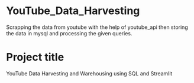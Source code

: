 # YouTube_Data_Harvesting
Scrapping the data from youtube with the help of youtube_api then storing the data in mysql and processing the given queries.
# Project title
YouTube Data Harvesting and Warehousing using SQL and Streamlit
